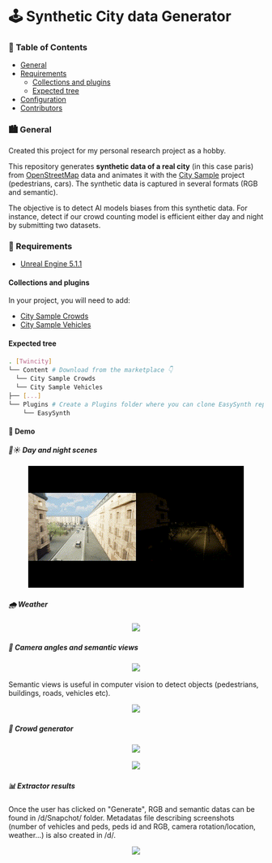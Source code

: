 # 🕹️ Synthetic City data Generator

### 📁 Table of Contents

* <a href="#general">General</a>
* <a href="#requirements">Requirements</a>
    * <a href="#collections-and-plugins">Collections and plugins</a>
    * <a href="#expected-tree">Expected tree</a>
* <a href="#configuration">Configuration</a>
* <a href="#contributors">Contributors</a>

### 🏙️ General

Created this project for my personal research project as a hobby.

This repository generates __synthetic data of a real city__ (in this case paris) from [OpenStreetMap](https://www.openstreetmap.org) data and animates it with the [City Sample](https://www.unrealengine.com/marketplace/en-US/product/city-sample) project (pedestrians, cars). 
The synthetic data is captured in several formats (RGB and semantic).<br/>

The objective is to detect AI models biases from this synthetic data. For instance, detect if our crowd counting model is efficient either day and night by submitting two datasets.

### 🧰 Requirements

- [Unreal Engine 5.1.1](https://www.unrealengine.com/fr/unreal-engine-5)

#### Collections and plugins

In your project, you will need to add:

- [City Sample Crowds](https://www.unrealengine.com/marketplace/en-US/product/city-sample-crowds)
- [City Sample Vehicles](https://www.unrealengine.com/marketplace/en-US/product/city-sample-vehicles)

#### Expected tree

```bash
. [Twincity]
└── Content # Download from the marketplace 👇
  └── City Sample Crowds
  └── City Sample Vehicles
├── [...]
└── Plugins # Create a Plugins folder where you can clone EasySynth repository 👇
    └── EasySynth
```

#### 💾 Demo

##### 🌙☀️ Day and night scenes

<p align="center">
	<img src="./demo/DayNight.gif" >
</p>

##### 🌧 Weather

<p align="center">
	<img src="./demo/Weather.gif" >
</p>

##### 📸 Camera angles and semantic views

<p align="center">
	<img src="./demo/CameraAngle.gif" >
</p>

Semantic views is useful in computer vision to detect objects (pedestrians, buildings, roads, vehicles etc).

<p align="center">
	<img src="./demo/Semantic.gif" >
</p>

##### 👥 Crowd generator

<p align="center">
	<img src="./demo/Crowd.gif" >
</p>

<p align="center">
	<img src="./demo/MassSpawner.gif" >
</p>

##### 📊 Extractor results

Once the user has clicked on "Generate", RGB and semantic datas can be found in /d/Snapchot/ folder. Metadatas file describing screenshots (number of vehicles and peds, peds id and RGB, camera rotation/location, weather...) is also created in /d/.

<p align="center">
	<img src="./demo/Extractor.gif" >
</p>
